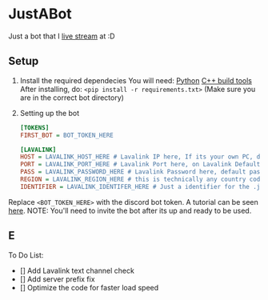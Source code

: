 # JustABot
 Just a bot that I [live stream](https://twitch.tv/dmnight6) at :D

## Setup
1. Install the required dependecies
    You will need:
        [Python](https://www.python.org/downloads/)
        [C++ build tools](https://visualstudio.microsoft.com/visual-cpp-build-tools/) 
    After installing, do: `<pip install -r requirements.txt>` (Make sure you are in the correct bot directory)

1. Setting up the bot
    ```ini
    [TOKENS]
    FIRST_BOT = BOT_TOKEN_HERE

    [LAVALINK]
    HOST = LAVALINK_HOST_HERE # Lavalink IP here, If its your own PC, do 0.0.0.0
    PORT = LAVALINK_PORT_HERE # Lavalink Port here, on Lavalink Default config (yml), its 2333
    PASS = LAVALINK_PASSWORD_HERE # Lavalink Password here, default pass in lavalink, its 'youshallnotpass'
    REGION = LAVALINK_REGION_HERE # this is technically any country code do 'eu' for better performance (meybe, idk.)
    IDENTIFIER = LAVALINK_IDENTIFER_HERE # Just a identifier for the .jar  logging, pretty much just put any name you want.
    ```
Replace `<BOT_TOKEN_HERE>` with the discord bot token. A tutorial can be seen [here](https://www.youtube.com/watch?v=j_sD9udZnCk).
NOTE: You'll need to invite the bot after its up and ready to be used.

## E
To Do List:
- [] Add Lavalink text channel check
- [] Add server prefix fix
- [] Optimize the code for faster load speed